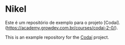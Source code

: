 # Nikel

Este é um repositório de exemplo para o projeto [Codaí]. (https://academy.growdev.com.br/courses/codai-2-0/).

This is an example repository for the [Codaí](https://academy.growdev.com.br/courses/codai-2-0/) project.
